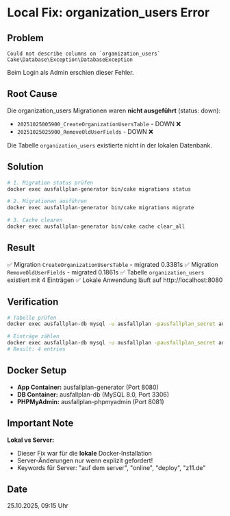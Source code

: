# Local Fix: organization_users Error

## Problem
```
Could not describe columns on `organization_users`
Cake\Database\Exception\DatabaseException
```

Beim Login als Admin erschien dieser Fehler.

## Root Cause
Die organization_users Migrationen waren **nicht ausgeführt** (status: down):
- `20251025005900_CreateOrganizationUsersTable` - DOWN ❌
- `20251025025900_RemoveOldUserFields` - DOWN ❌

Die Tabelle `organization_users` existierte nicht in der lokalen Datenbank.

## Solution
```bash
# 1. Migration status prüfen
docker exec ausfallplan-generator bin/cake migrations status

# 2. Migrationen ausführen
docker exec ausfallplan-generator bin/cake migrations migrate

# 3. Cache clearen
docker exec ausfallplan-generator bin/cake cache clear_all
```

## Result
✅ Migration `CreateOrganizationUsersTable` - migrated 0.3381s
✅ Migration `RemoveOldUserFields` - migrated 0.1861s
✅ Tabelle `organization_users` existiert mit 4 Einträgen
✅ Lokale Anwendung läuft auf http://localhost:8080

## Verification
```bash
# Tabelle prüfen
docker exec ausfallplan-db mysql -u ausfallplan -pausfallplan_secret ausfallplan -e "DESCRIBE organization_users;"

# Einträge zählen
docker exec ausfallplan-db mysql -u ausfallplan -pausfallplan_secret ausfallplan -e "SELECT COUNT(*) FROM organization_users;"
# Result: 4 entries
```

## Docker Setup
- **App Container:** ausfallplan-generator (Port 8080)
- **DB Container:** ausfallplan-db (MySQL 8.0, Port 3306)
- **PHPMyAdmin:** ausfallplan-phpmyadmin (Port 8081)

## Important Note
**Lokal vs Server:**
- Dieser Fix war für die **lokale** Docker-Installation
- Server-Änderungen nur wenn explizit gefordert!
- Keywords für Server: "auf dem server", "online", "deploy", "z11.de"

## Date
25.10.2025, 09:15 Uhr
